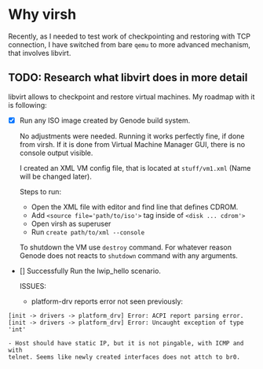 # Why virsh

Recently, as I needed to test work of checkpointing and restoring with TCP
connection, I have switched from bare `qemu` to more advanced mechanism, that
involves libvirt. 

## TODO: Research what libvirt does in more detail

libvirt allows to checkpoint and restore virtual machines. My roadmap with it 
is following:

-[x] Run any ISO image created by Genode build system.
  
  No adjustments were needed. Running it works perfectly fine, if done from
  virsh. If it is done from Virtual Machine Manager GUI, there is no console
  output visible. 

  I created an XML VM config file, that is located at `stuff/vm1.xml` (Name 
  will be changed later).

  Steps to run:
    - Open the XML file with editor and find line that defines CDROM.
    - Add `<source file='path/to/iso'>` tag inside of `<disk ... cdrom'>`
    - Open virsh as superuser
    - Run `create path/to/xml --console`

  To shutdown the VM use `destroy` command. For whatever reason Genode does not
  reacts to `shutdown` command with any arguments.

- [] Successfully Run the lwip_hello scenario.
  
  ISSUES:
    - platform-drv reports error not seen previously: 

```
[init -> drivers -> platform_drv] Error: ACPI report parsing error.
[init -> drivers -> platform_drv] Error: Uncaught exception of type 'int'
```

    - Host should have static IP, but it is not pingable, with ICMP and with 
    telnet. Seems like newly created interfaces does not attch to br0.
